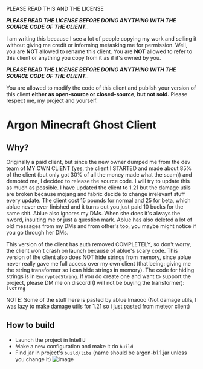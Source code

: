PLEASE READ THIS AND THE LICENSE

***PLEASE READ THE LICENSE BEFORE DOING ANYTHING WITH THE SOURCE CODE OF THE CLIENT.***.

I am writing this because I see a lot of people copying my work and selling it without giving me credit or informing me/asking me for permission. Well, you are **NOT** allowed to rename this client. You are **NOT** allowed to refer to this client or anything you copy from it as if it's owned by you.

***PLEASE READ THE LICENSE BEFORE DOING ANYTHING WITH THE SOURCE CODE OF THE CLIENT.***.

You are allowed to modify the code of this client and publish your version of this client **either as open-source or closed-source, but not sold.** Please respect me, my project and yourself.

# Argon Minecraft Ghost Client

## Why?

Originally a paid client, but since the new owner dumped me from the dev team of MY OWN CLIENT (yes, the client I STARTED and made about 85% of the client (but only got 30% of all the money made what the scam)) and demoted me, I decided to release the source code. I will try to update this as much as possible. I have updated the client to 1.21 but the damage utils are broken because mojang and fabric decide to change irrelevant stuff every update. The client cost 15 pounds for normal and 25 for beta, which ablue never ever finished and it turns out you just paid 10 bucks for the same shit. Ablue also ignores my DMs. When she does it's always the nword, insulting me or just a question mark. Ablue has also deleted a lot of old messages from my DMs and from other's too, you maybe might notice if you go through her DMs.

This version of the client has auth removed COMPLETELY, so don't worry, the client won't crash on launch because of ablue's scary code. This version of the client also does NOT hide strings from memory, since ablue never really gave me full access over my own client (that being: giving me the string transformer so i can hide strings in memory). The code for hiding strings is in `EncryptedString`. If you do create one and want to support the project, please DM me on discord (I will not be buying the transformer): ```lvstrng```

NOTE: Some of the stuff here is pasted by ablue lmaooo (Not damage utils, I was lazy to make damage utils for 1.21 so i just pasted from meteor client)

## How to build

- Launch the project in IntelliJ
- Make a new configuration and make it do `build`
- Find jar in project's `build/libs` (name should be argon-b1.1.jar unless you change it) 
![image](https://github.com/user-attachments/assets/b2e8853e-2916-4219-9443-85ff7549d418)
